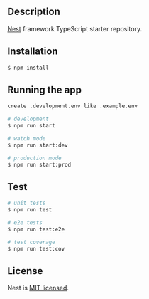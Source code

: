 ## Description

[Nest](https://github.com/nestjs/nest) framework TypeScript starter repository.

## Installation

```bash
$ npm install
```

## Running the app

```bash
create .development.env like .example.env 

# development
$ npm run start

# watch mode
$ npm run start:dev

# production mode
$ npm run start:prod
```

## Test

```bash
# unit tests
$ npm run test

# e2e tests
$ npm run test:e2e

# test coverage
$ npm run test:cov
```

## License

Nest is [MIT licensed](LICENSE).
